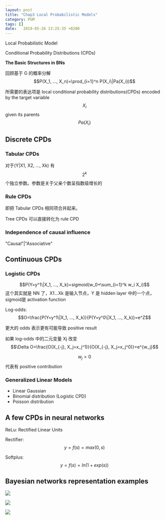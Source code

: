 ```yaml
---
layout: post
title: "Chap3 Local Probabilistic Models"
category: PGM
tags: []
date:   2019-05-26 13:25:35 +0200
---
```


Local Probabilistic Model

Conditional Probability Distributions (CPDs)

**The Basic Structures in BNs**

回顾基于 G 的概率分解$$P(X_1, …, X_n)=\prod_{i=1}^n P(X_i\|Pa(X_i))$$ 

所需要的表达项是 local conditional probability distributions(CPDs) encoded by the target variable $$X_i$$given its parents $$Pa(X_i)$$ 

## Discrete CPDs

### Tabular CPDs

对于(Y\|X1, X2, …, Xk) 有$$2^k$$ 个独立参数。参数是关于父亲个数呈指数级增长的

### Rule CPDs

即把 Tabular CPDs 相同项合并起来。

Tree CPDs 可以直接转化为 rule CPD

### Independence of causal influence

"Causal"\|"Associative"

## Continuous CPDs

### Logistic CPDs

$$P(Y=y^1\|X_1, …, X_k)=sigmoid(w_0+\sum_{i=1}^k w_i X_i)$$  这个其实就是 NN 了，X1...Xk 是输入节点，Y 是 hidden layer 中的一个点，sigmoid是 activation function

Log-odds: $$O=\frac{P(Y=y^1\|X_1, …, X_k)}{P(Y=y^0\|X_1, …, X_k)}=e^Z$$ 

更大的 odds 表示更有可能导致 positive result

如果 log-odds 中的二元变量 Xj 改变$$\Delta O=\frac{O(X_{-j}, X_j=x_j^1)}{O(X_{-j}, X_j=x_j^0)}=e^{w_j}$$ 

$$w_j>0$$ 代表有 positive contribution

### Generalized Linear Models

- Linear Gaussian
- Binomial distribution (Logistic CPD)
- Poisson distribution

## A few CPDs in neural networks

ReLu: Rectified Linear Units

Rectifier: $$y=f(s)=max(0, s)$$

Softplus: $$y=f(s)=ln(1+exp(s))$$ 

## Bayesian networks representation examples

![](https://127.0.0.1:4000/assets/images/2019-05-26-chap3/1.png)

![](https://127.0.0.1:4000/assets/images/2019-05-26-chap3/2.png)

![](https://127.0.0.1:4000/assets/images/2019-05-26-chap3/3.png)

